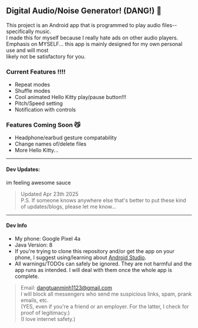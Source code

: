 ## Digital Audio/Noise Generator! (DANG!) 📼
This project is an Android app that is programmed to play audio files--specifically music.\
I made this for myself because I really hate ads on other audio players.\
Emphasis on MYSELF... this app is mainly designed for my own personal use and will most\
likely not be satisfactory for you. 

### Current Features ‼️‼️
- Repeat modes
- Shuffle modes
- Cool animated Hello Kitty play/pause button!!!
- Pitch/Speed setting
- Notification with controls

### Features Coming Soon 😼
- Headphone/earbud gesture compatability
- Change names of/delete files
- More Hello Kitty...

----

#### Dev Updates:
im feeling awesome sauce

>Updated Apr 23th 2025\
>P.S. If someone knows anywhere else that's better to put these kind of updates/blogs, please let me know...

----

#### Dev Info 
- My phone: Google Pixel 4a
- Java Version: 8
- If you're trying to clone this repository and/or get the app on your phone, I suggest using/learning about [Android Studio](https://developer.android.com/studio?gad_source=1&gclid=Cj0KCQjw4cS-BhDGARIsABg4_J1JtKwOxSEJL3cfLVYuusIUK5HGLVv_I9vWDQpqSgQJ-NFhvGGysO8aAizDEALw_wcB&gclsrc=aw.ds).
- All warnings/TODOs can safely be ignored. They are not harmful and the app runs as intended. I will deal with them once the whole app is complete.
> Email: dangtuanminh1123@gmail.com\
> I will block all messengers who send me suspicious links, spam, prank emails, etc.\
> (YES, even if you're a friend or an employer. For the latter, I check for proof of legitimacy.)\
> (I love internet safety.)
